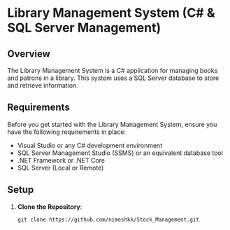 # Library Management System (C# & SQL Server Management)

## Overview

The Library Management System is a C# application for managing books and patrons in a library. This system uses a SQL Server database to store and retrieve information. 


## Requirements

Before you get started with the Library Management System, ensure you have the following requirements in place:

- Visual Studio or any C# development environment
- SQL Server Management Studio (SSMS) or an equivalent database tool
- .NET Framework or .NET Core 
- SQL Server (Local or Remote)

## Setup

1. **Clone the Repository**:

   ```shell
   git clone https://github.com/nimeshkk/Stock_Management.git

